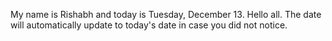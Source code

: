My name is Rishabh and today is Tuesday, December 13. Hello all. The date will automatically update to today's date in case you did not notice.
